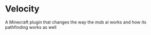 # Velocity
A Minecraft plugin that changes the way the mob ai works and how its pathfinding works as well
